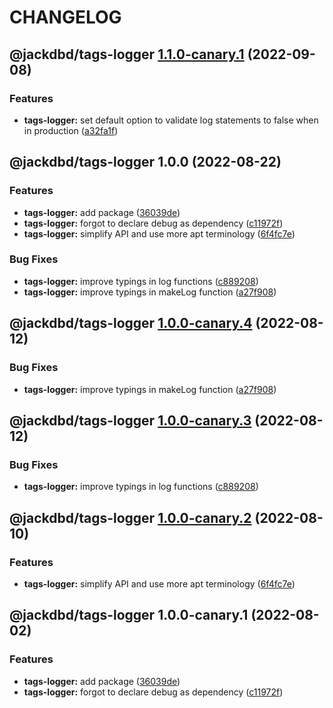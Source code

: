 # CHANGELOG

## @jackdbd/tags-logger [1.1.0-canary.1](https://github.com/jackdbd/calderone/compare/@jackdbd/tags-logger@1.0.0...@jackdbd/tags-logger@1.1.0-canary.1) (2022-09-08)


### Features

* **tags-logger:** set default option to validate log statements to false when in production ([a32fa1f](https://github.com/jackdbd/calderone/commit/a32fa1f04784fa34dc1783e27016b8cfa676b63c))

## @jackdbd/tags-logger 1.0.0 (2022-08-22)


### Features

* **tags-logger:** add package ([36039de](https://github.com/jackdbd/calderone/commit/36039de61494b7478f58abaf099adacec86854af))
* **tags-logger:** forgot to declare debug as dependency ([c11972f](https://github.com/jackdbd/calderone/commit/c11972fe5d271ff5f214e796bac1620ed9dadc52))
* **tags-logger:** simplify API and use more apt terminology ([6f4fc7e](https://github.com/jackdbd/calderone/commit/6f4fc7ed1a163d8edb7da0423b97c7113e2aab86))


### Bug Fixes

* **tags-logger:** improve typings in log functions ([c889208](https://github.com/jackdbd/calderone/commit/c8892080945ee46d9541c6f52ba946eb1501c1bf))
* **tags-logger:** improve typings in makeLog function ([a27f908](https://github.com/jackdbd/calderone/commit/a27f90860c316243f60519d05622bb8e68b266f6))

## @jackdbd/tags-logger [1.0.0-canary.4](https://github.com/jackdbd/calderone/compare/@jackdbd/tags-logger@1.0.0-canary.3...@jackdbd/tags-logger@1.0.0-canary.4) (2022-08-12)


### Bug Fixes

* **tags-logger:** improve typings in makeLog function ([a27f908](https://github.com/jackdbd/calderone/commit/a27f90860c316243f60519d05622bb8e68b266f6))

## @jackdbd/tags-logger [1.0.0-canary.3](https://github.com/jackdbd/calderone/compare/@jackdbd/tags-logger@1.0.0-canary.2...@jackdbd/tags-logger@1.0.0-canary.3) (2022-08-12)


### Bug Fixes

* **tags-logger:** improve typings in log functions ([c889208](https://github.com/jackdbd/calderone/commit/c8892080945ee46d9541c6f52ba946eb1501c1bf))

## @jackdbd/tags-logger [1.0.0-canary.2](https://github.com/jackdbd/calderone/compare/@jackdbd/tags-logger@1.0.0-canary.1...@jackdbd/tags-logger@1.0.0-canary.2) (2022-08-10)


### Features

* **tags-logger:** simplify API and use more apt terminology ([6f4fc7e](https://github.com/jackdbd/calderone/commit/6f4fc7ed1a163d8edb7da0423b97c7113e2aab86))

## @jackdbd/tags-logger 1.0.0-canary.1 (2022-08-02)


### Features

* **tags-logger:** add package ([36039de](https://github.com/jackdbd/calderone/commit/36039de61494b7478f58abaf099adacec86854af))
* **tags-logger:** forgot to declare debug as dependency ([c11972f](https://github.com/jackdbd/calderone/commit/c11972fe5d271ff5f214e796bac1620ed9dadc52))
